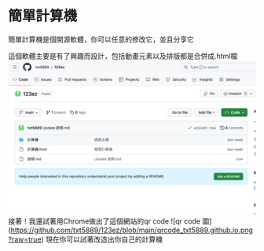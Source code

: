 # 簡單計算機
簡單計算機是個開源軟體，你可以任意的修改它，並且分享它

這個軟體主要是有了興趣而設計，包括動畫元素以及排版都是合併成.html檔
![github上的檔案截圖](https://raw.githubusercontent.com/txt5889/123ez/f09b1d08736e61472947dc78edf26d3a1a2fc963/%E6%88%AA%E5%9C%96%202023-11-07%20%E4%B8%8B%E5%8D%888.05.22.png)
接著！我還試著用Chrome做出了這個網站的qr code
![qr code 圖]
(https://github.com/txt5889/123ez/blob/main/qrcode_txt5889.github.io.png?raw=true)
現在你可以試著改造出你自己的計算機
